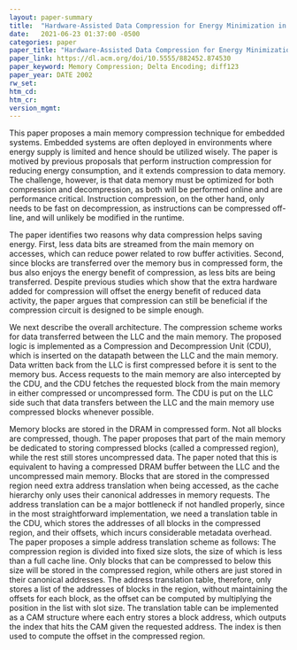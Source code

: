 ```yaml
---
layout: paper-summary
title:  "Hardware-Assisted Data Compression for Energy Minimization in Systems with Embedded Processors"
date:   2021-06-23 01:37:00 -0500
categories: paper
paper_title: "Hardware-Assisted Data Compression for Energy Minimization in Systems with Embedded Processors"
paper_link: https://dl.acm.org/doi/10.5555/882452.874530
paper_keyword: Memory Compression; Delta Encoding; diff123
paper_year: DATE 2002
rw_set:
htm_cd:
htm_cr:
version_mgmt:
---
```


This paper proposes a main memory compression technique for embedded systems. Embedded systems are often deployed in
environments where energy supply is limited and hence should be utilized wisely.
The paper is motived by previous proposals that perform instruction compression for reducing energy consumption,
and it extends compression to data memory.
The challenge, however, is that data memory must be optimized for both compression and decompression, as both will
be performed online and are performance critical. Instruction compression, on the other hand, only needs to be fast 
on decompression, as instructions can be compressed off-line, and will unlikely be modified in the runtime.

The paper identifies two reasons why data compression helps saving energy. First, less data bits are streamed from
the main memory on accesses, which can reduce power related to row buffer activities.
Second, since blocks are transferred over the memory bus in compressed form, the bus also enjoys the energy benefit
of compression, as less bits are being transferred.
Despite previous studies which show that the extra hardware added for compression will offset the energy benefit 
of reduced data activity, the paper argues that compression can still be beneficial if the compression circuit
is designed to be simple enough.

We next describe the overall architecture. The compression scheme works for data transferred between the LLC and the
main memory. The proposed logic is implemented as a Compression and Decompression Unit (CDU), which is inserted
on the datapath between the LLC and the main memory. Data written back from the LLC is first compressed before it is
sent to the memory bus. Access requests to the main memory are also intercepted by the CDU, and the CDU fetches
the requested block from the main memory in either compressed or uncompressed form. 
The CDU is put on the LLC side such that data transfers between the LLC and the main memory use compressed blocks
whenever possible.

Memory blocks are stored in the DRAM in compressed form. Not all blocks are compressed, though. The paper proposes
that part of the main memory be dedicated to storing compressed blocks (called a compressed region), while the 
rest still stores uncompressed data. The paper noted that this is equivalent to having a compressed DRAM buffer 
between the LLC and the uncompressed main memory.
Blocks that are stored in the compressed region need extra address translation when being accessed, as the cache
hierarchy only uses their canonical addresses in memory requests.
The address translation can be a major bottleneck if not handled properly, since in the most straightforward
implementation, we need a translation table in the CDU, which stores the addresses of all blocks in the 
compressed region, and their offsets, which incurs considerable metadata overhead.
The paper proposes a simple address translation scheme as follows: The compression region is divided into fixed size
slots, the size of which is less than a full cache line. Only blocks that can be compressed to below this size will
be stored in the compressed region, while others are just stored in their canonical addresses.
The address translation table, therefore, only stores a list of the addresses of blocks in the region, without 
maintaining the offsets for each block, as the offset can be computed by multiplying the position in the list with
slot size.
The translation table can be implemented as a CAM structure where each entry stores a block address, which outputs the
index that hits the CAM given the requested address. The index is then used to compute the offset in the compressed 
region.
